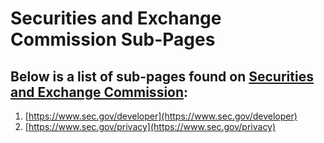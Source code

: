 # Securities and Exchange Commission Sub-Pages

## Below is a list of sub-pages found on [Securities and Exchange Commission](https://www.sec.gov):

1. [https://www.sec.gov/developer](https://www.sec.gov/developer)
1. [https://www.sec.gov/privacy](https://www.sec.gov/privacy)
